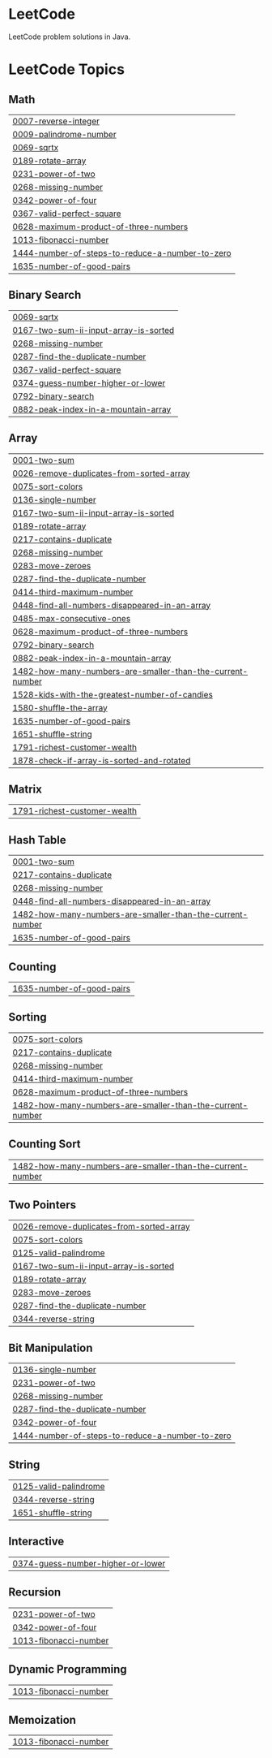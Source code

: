 # LeetCode
LeetCode problem solutions in Java.

<!---LeetCode Topics Start-->
# LeetCode Topics
## Math
|  |
| ------- |
| [0007-reverse-integer](https://github.com/DevRajSinghHbtu/LeetCode/tree/master/0007-reverse-integer) |
| [0009-palindrome-number](https://github.com/DevRajSinghHbtu/LeetCode/tree/master/0009-palindrome-number) |
| [0069-sqrtx](https://github.com/DevRajSinghHbtu/LeetCode/tree/master/0069-sqrtx) |
| [0189-rotate-array](https://github.com/DevRajSinghHbtu/LeetCode/tree/master/0189-rotate-array) |
| [0231-power-of-two](https://github.com/DevRajSinghHbtu/LeetCode/tree/master/0231-power-of-two) |
| [0268-missing-number](https://github.com/DevRajSinghHbtu/LeetCode/tree/master/0268-missing-number) |
| [0342-power-of-four](https://github.com/DevRajSinghHbtu/LeetCode/tree/master/0342-power-of-four) |
| [0367-valid-perfect-square](https://github.com/DevRajSinghHbtu/LeetCode/tree/master/0367-valid-perfect-square) |
| [0628-maximum-product-of-three-numbers](https://github.com/DevRajSinghHbtu/LeetCode/tree/master/0628-maximum-product-of-three-numbers) |
| [1013-fibonacci-number](https://github.com/DevRajSinghHbtu/LeetCode/tree/master/1013-fibonacci-number) |
| [1444-number-of-steps-to-reduce-a-number-to-zero](https://github.com/DevRajSinghHbtu/LeetCode/tree/master/1444-number-of-steps-to-reduce-a-number-to-zero) |
| [1635-number-of-good-pairs](https://github.com/DevRajSinghHbtu/LeetCode/tree/master/1635-number-of-good-pairs) |
## Binary Search
|  |
| ------- |
| [0069-sqrtx](https://github.com/DevRajSinghHbtu/LeetCode/tree/master/0069-sqrtx) |
| [0167-two-sum-ii-input-array-is-sorted](https://github.com/DevRajSinghHbtu/LeetCode/tree/master/0167-two-sum-ii-input-array-is-sorted) |
| [0268-missing-number](https://github.com/DevRajSinghHbtu/LeetCode/tree/master/0268-missing-number) |
| [0287-find-the-duplicate-number](https://github.com/DevRajSinghHbtu/LeetCode/tree/master/0287-find-the-duplicate-number) |
| [0367-valid-perfect-square](https://github.com/DevRajSinghHbtu/LeetCode/tree/master/0367-valid-perfect-square) |
| [0374-guess-number-higher-or-lower](https://github.com/DevRajSinghHbtu/LeetCode/tree/master/0374-guess-number-higher-or-lower) |
| [0792-binary-search](https://github.com/DevRajSinghHbtu/LeetCode/tree/master/0792-binary-search) |
| [0882-peak-index-in-a-mountain-array](https://github.com/DevRajSinghHbtu/LeetCode/tree/master/0882-peak-index-in-a-mountain-array) |
## Array
|  |
| ------- |
| [0001-two-sum](https://github.com/DevRajSinghHbtu/LeetCode/tree/master/0001-two-sum) |
| [0026-remove-duplicates-from-sorted-array](https://github.com/DevRajSinghHbtu/LeetCode/tree/master/0026-remove-duplicates-from-sorted-array) |
| [0075-sort-colors](https://github.com/DevRajSinghHbtu/LeetCode/tree/master/0075-sort-colors) |
| [0136-single-number](https://github.com/DevRajSinghHbtu/LeetCode/tree/master/0136-single-number) |
| [0167-two-sum-ii-input-array-is-sorted](https://github.com/DevRajSinghHbtu/LeetCode/tree/master/0167-two-sum-ii-input-array-is-sorted) |
| [0189-rotate-array](https://github.com/DevRajSinghHbtu/LeetCode/tree/master/0189-rotate-array) |
| [0217-contains-duplicate](https://github.com/DevRajSinghHbtu/LeetCode/tree/master/0217-contains-duplicate) |
| [0268-missing-number](https://github.com/DevRajSinghHbtu/LeetCode/tree/master/0268-missing-number) |
| [0283-move-zeroes](https://github.com/DevRajSinghHbtu/LeetCode/tree/master/0283-move-zeroes) |
| [0287-find-the-duplicate-number](https://github.com/DevRajSinghHbtu/LeetCode/tree/master/0287-find-the-duplicate-number) |
| [0414-third-maximum-number](https://github.com/DevRajSinghHbtu/LeetCode/tree/master/0414-third-maximum-number) |
| [0448-find-all-numbers-disappeared-in-an-array](https://github.com/DevRajSinghHbtu/LeetCode/tree/master/0448-find-all-numbers-disappeared-in-an-array) |
| [0485-max-consecutive-ones](https://github.com/DevRajSinghHbtu/LeetCode/tree/master/0485-max-consecutive-ones) |
| [0628-maximum-product-of-three-numbers](https://github.com/DevRajSinghHbtu/LeetCode/tree/master/0628-maximum-product-of-three-numbers) |
| [0792-binary-search](https://github.com/DevRajSinghHbtu/LeetCode/tree/master/0792-binary-search) |
| [0882-peak-index-in-a-mountain-array](https://github.com/DevRajSinghHbtu/LeetCode/tree/master/0882-peak-index-in-a-mountain-array) |
| [1482-how-many-numbers-are-smaller-than-the-current-number](https://github.com/DevRajSinghHbtu/LeetCode/tree/master/1482-how-many-numbers-are-smaller-than-the-current-number) |
| [1528-kids-with-the-greatest-number-of-candies](https://github.com/DevRajSinghHbtu/LeetCode/tree/master/1528-kids-with-the-greatest-number-of-candies) |
| [1580-shuffle-the-array](https://github.com/DevRajSinghHbtu/LeetCode/tree/master/1580-shuffle-the-array) |
| [1635-number-of-good-pairs](https://github.com/DevRajSinghHbtu/LeetCode/tree/master/1635-number-of-good-pairs) |
| [1651-shuffle-string](https://github.com/DevRajSinghHbtu/LeetCode/tree/master/1651-shuffle-string) |
| [1791-richest-customer-wealth](https://github.com/DevRajSinghHbtu/LeetCode/tree/master/1791-richest-customer-wealth) |
| [1878-check-if-array-is-sorted-and-rotated](https://github.com/DevRajSinghHbtu/LeetCode/tree/master/1878-check-if-array-is-sorted-and-rotated) |
## Matrix
|  |
| ------- |
| [1791-richest-customer-wealth](https://github.com/DevRajSinghHbtu/LeetCode/tree/master/1791-richest-customer-wealth) |
## Hash Table
|  |
| ------- |
| [0001-two-sum](https://github.com/DevRajSinghHbtu/LeetCode/tree/master/0001-two-sum) |
| [0217-contains-duplicate](https://github.com/DevRajSinghHbtu/LeetCode/tree/master/0217-contains-duplicate) |
| [0268-missing-number](https://github.com/DevRajSinghHbtu/LeetCode/tree/master/0268-missing-number) |
| [0448-find-all-numbers-disappeared-in-an-array](https://github.com/DevRajSinghHbtu/LeetCode/tree/master/0448-find-all-numbers-disappeared-in-an-array) |
| [1482-how-many-numbers-are-smaller-than-the-current-number](https://github.com/DevRajSinghHbtu/LeetCode/tree/master/1482-how-many-numbers-are-smaller-than-the-current-number) |
| [1635-number-of-good-pairs](https://github.com/DevRajSinghHbtu/LeetCode/tree/master/1635-number-of-good-pairs) |
## Counting
|  |
| ------- |
| [1635-number-of-good-pairs](https://github.com/DevRajSinghHbtu/LeetCode/tree/master/1635-number-of-good-pairs) |
## Sorting
|  |
| ------- |
| [0075-sort-colors](https://github.com/DevRajSinghHbtu/LeetCode/tree/master/0075-sort-colors) |
| [0217-contains-duplicate](https://github.com/DevRajSinghHbtu/LeetCode/tree/master/0217-contains-duplicate) |
| [0268-missing-number](https://github.com/DevRajSinghHbtu/LeetCode/tree/master/0268-missing-number) |
| [0414-third-maximum-number](https://github.com/DevRajSinghHbtu/LeetCode/tree/master/0414-third-maximum-number) |
| [0628-maximum-product-of-three-numbers](https://github.com/DevRajSinghHbtu/LeetCode/tree/master/0628-maximum-product-of-three-numbers) |
| [1482-how-many-numbers-are-smaller-than-the-current-number](https://github.com/DevRajSinghHbtu/LeetCode/tree/master/1482-how-many-numbers-are-smaller-than-the-current-number) |
## Counting Sort
|  |
| ------- |
| [1482-how-many-numbers-are-smaller-than-the-current-number](https://github.com/DevRajSinghHbtu/LeetCode/tree/master/1482-how-many-numbers-are-smaller-than-the-current-number) |
## Two Pointers
|  |
| ------- |
| [0026-remove-duplicates-from-sorted-array](https://github.com/DevRajSinghHbtu/LeetCode/tree/master/0026-remove-duplicates-from-sorted-array) |
| [0075-sort-colors](https://github.com/DevRajSinghHbtu/LeetCode/tree/master/0075-sort-colors) |
| [0125-valid-palindrome](https://github.com/DevRajSinghHbtu/LeetCode/tree/master/0125-valid-palindrome) |
| [0167-two-sum-ii-input-array-is-sorted](https://github.com/DevRajSinghHbtu/LeetCode/tree/master/0167-two-sum-ii-input-array-is-sorted) |
| [0189-rotate-array](https://github.com/DevRajSinghHbtu/LeetCode/tree/master/0189-rotate-array) |
| [0283-move-zeroes](https://github.com/DevRajSinghHbtu/LeetCode/tree/master/0283-move-zeroes) |
| [0287-find-the-duplicate-number](https://github.com/DevRajSinghHbtu/LeetCode/tree/master/0287-find-the-duplicate-number) |
| [0344-reverse-string](https://github.com/DevRajSinghHbtu/LeetCode/tree/master/0344-reverse-string) |
## Bit Manipulation
|  |
| ------- |
| [0136-single-number](https://github.com/DevRajSinghHbtu/LeetCode/tree/master/0136-single-number) |
| [0231-power-of-two](https://github.com/DevRajSinghHbtu/LeetCode/tree/master/0231-power-of-two) |
| [0268-missing-number](https://github.com/DevRajSinghHbtu/LeetCode/tree/master/0268-missing-number) |
| [0287-find-the-duplicate-number](https://github.com/DevRajSinghHbtu/LeetCode/tree/master/0287-find-the-duplicate-number) |
| [0342-power-of-four](https://github.com/DevRajSinghHbtu/LeetCode/tree/master/0342-power-of-four) |
| [1444-number-of-steps-to-reduce-a-number-to-zero](https://github.com/DevRajSinghHbtu/LeetCode/tree/master/1444-number-of-steps-to-reduce-a-number-to-zero) |
## String
|  |
| ------- |
| [0125-valid-palindrome](https://github.com/DevRajSinghHbtu/LeetCode/tree/master/0125-valid-palindrome) |
| [0344-reverse-string](https://github.com/DevRajSinghHbtu/LeetCode/tree/master/0344-reverse-string) |
| [1651-shuffle-string](https://github.com/DevRajSinghHbtu/LeetCode/tree/master/1651-shuffle-string) |
## Interactive
|  |
| ------- |
| [0374-guess-number-higher-or-lower](https://github.com/DevRajSinghHbtu/LeetCode/tree/master/0374-guess-number-higher-or-lower) |
## Recursion
|  |
| ------- |
| [0231-power-of-two](https://github.com/DevRajSinghHbtu/LeetCode/tree/master/0231-power-of-two) |
| [0342-power-of-four](https://github.com/DevRajSinghHbtu/LeetCode/tree/master/0342-power-of-four) |
| [1013-fibonacci-number](https://github.com/DevRajSinghHbtu/LeetCode/tree/master/1013-fibonacci-number) |
## Dynamic Programming
|  |
| ------- |
| [1013-fibonacci-number](https://github.com/DevRajSinghHbtu/LeetCode/tree/master/1013-fibonacci-number) |
## Memoization
|  |
| ------- |
| [1013-fibonacci-number](https://github.com/DevRajSinghHbtu/LeetCode/tree/master/1013-fibonacci-number) |
<!---LeetCode Topics End-->